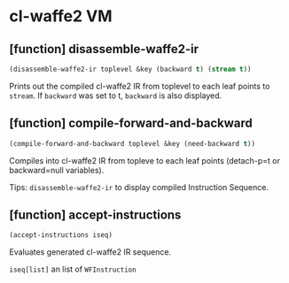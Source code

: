 
# cl-waffe2 VM

## [function] disassemble-waffe2-ir

```lisp
(disassemble-waffe2-ir toplevel &key (backward t) (stream t))
```

Prints out the compiled cl-waffe2 IR from toplevel to each leaf points to `stream`. If `backward` was set to t, `backward` is also displayed.


## [function] compile-forward-and-backward

```lisp
(compile-forward-and-backward toplevel &key (need-backward t))
```

Compiles into cl-waffe2 IR from topleve to each leaf points (detach-p=t or backward=null variables).

Tips: `disassemble-waffe2-ir` to display compiled Instruction Sequence.

## [function] accept-instructions

```lisp
(accept-instructions iseq)
```

Evaluates generated cl-waffe2 IR sequence.

`iseq[list]` an list of `WFInstruction`
